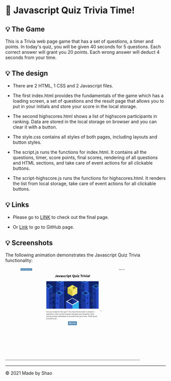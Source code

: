 # 📖 Javascript Quiz Trivia Time!

## 💡 The Game

This is a Trivia web page game that has a set of questions, a timer and points. In today's quiz, you will be given 40 seconds for 5 questions. Each correct answer will grant you 20 points. Each wrong answer will deduct 4 seconds from your time.

## 💡 The design

* There are 2 HTML, 1 CSS and 2 Javascript files.

* The first index.html provides the fundamentals of the game which has a loading screen, a set of questions and the result page that allows you to put in your initials and store your score in the local storage.

* The second highscores.html shows a list of highscore participants in ranking. Data are stored in the local storage on browser and you can clear it with a button.

* The style.css contains all styles of both pages, including layouts and button styles.

* The script.js runs the functions for index.html. It contains all the questions, timer, score points, final scores, rendering of all questions and HTML sections, and take care of event actions for all clickable buttons.

* The script-highscore.js runs the functions for highscores.html. It renders the list from local storage, take care of event actions for all clickable buttons.

## 💡 Links

* Please go to [LINK](https://shaotangyen.github.io/questionnaire/) to check out the final page.

* Or [Link](https://github.com/shaotangyen/questionnaire) to go to GitHub page.


## 💡 Screenshots

The following animation demonstrates the Javascript Quiz Trivia functionality:

![A user clicks through an interactive coding quiz, then enters initials to save the high score before resetting and starting over.](./Assets/demo.gif)

---

© 2021 Made by Shao
